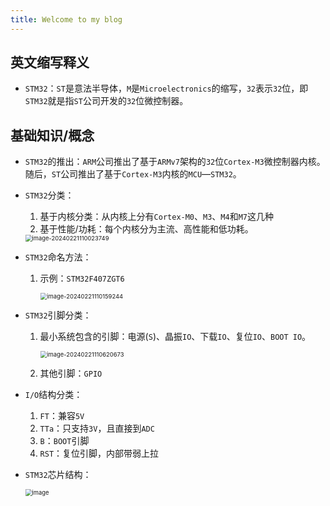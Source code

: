 ```yaml
---
title: Welcome to my blog
---
```


## 英文缩写释义

- `STM32`：`ST`是意法半导体，`M`是`Microelectronics`的缩写，`32`表示`32`位，即`STM32`就是指`ST`公司开发的`32`位微控制器。

## 基础知识/概念

- `STM32`的推出：`ARM`公司推出了基于`ARMv7`架构的`32`位`Cortex-M3`微控制器内核。随后，`ST`公司推出了基于`Cortex-M3`内核的`MCU`—`STM32`。

- `STM32`分类：

  1. 基于内核分类：从内核上分有`Cortex-M0`、`M3`、`M4`和`M7`这几种
  2. 基于性能/功耗：每个内核分为主流、高性能和低功耗。

  <img src="https://img2023.cnblogs.com/blog/3313929/202402/3313929-20240221114223730-110723017.png" alt="image-20240221110023749" style="zoom:67%;" />

- `STM32`命名方法：

  1. 示例：`STM32F407ZGT6`

     <img src="https://img2023.cnblogs.com/blog/3313929/202402/3313929-20240221114228121-303514189.png" alt="image-20240221110159244" style="zoom:67%;" />

- `STM32`引脚分类：

  1. 最小系统包含的引脚：电源(`S`)、晶振`IO`、下载`IO`、复位`IO`、`BOOT IO`。

     <img src="https://img2023.cnblogs.com/blog/3313929/202402/3313929-20240221114232336-1888850700.png" alt="image-20240221110620673" style="zoom:67%;" />

  2. 其他引脚：`GPIO`

- `I/O`结构分类：

  1. `FT`：兼容`5V`
  2. `TTa`：只支持`3V`，且直接到`ADC`
  3. `B`：`BOOT`引脚
  4. `RST`：复位引脚，内部带弱上拉
  
- `STM32`芯片结构：

   <img src="https://img2024.cnblogs.com/blog/3313929/202402/3313929-20240221135523014-208046323.png" alt="image" style="zoom:67%;" />

